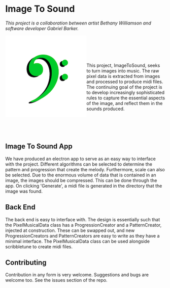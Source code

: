 # Image To Sound

_This project is a collaboration between artist Bethany Williamson and software developer Gabriel Barker._

<img align="left" src="ImageToSoundLogo2.png">
<br/>
<br/>
<br/>
<br/>
<br/>
This project, ImageToSound, seeks to turn images into music. The raw pixel data is extracted from images and processed to produce midi files. The continuing goal of the project is to develop increasingly sophisticated rules to capture the essential aspects of the image, and reflect them in the sounds produced.
<br/>
<br/>
<br/>
<br/>
<br/>

## Image To Sound App

We have produced an electron app to serve as an easy way to interface with the project. Different algorithms can be selected to determine the pattern and progression that create the melody. Furthermore, scale can also be selected. Due to the enormous volume of data that is contained in an image, the images should be compressed. This can be done through the app. On clicking 'Generate', a midi file is generated in the directory that the image was found.

## Back End

The back end is easy to interface with. The design is essentially such that the PixelMusicalData class has a ProgressionCreator and a PatternCreator, injected at construction. These can be swapped out, and new ProgressionCreators and PatternCreators are easy to write as they have a minimal interface. The PixelMusicalData class can be used alongside scribbletune to create midi files.

## Contributing

Contribution in any form is very welcome. Suggestions and bugs are welcome too. See the issues section of the repo.
